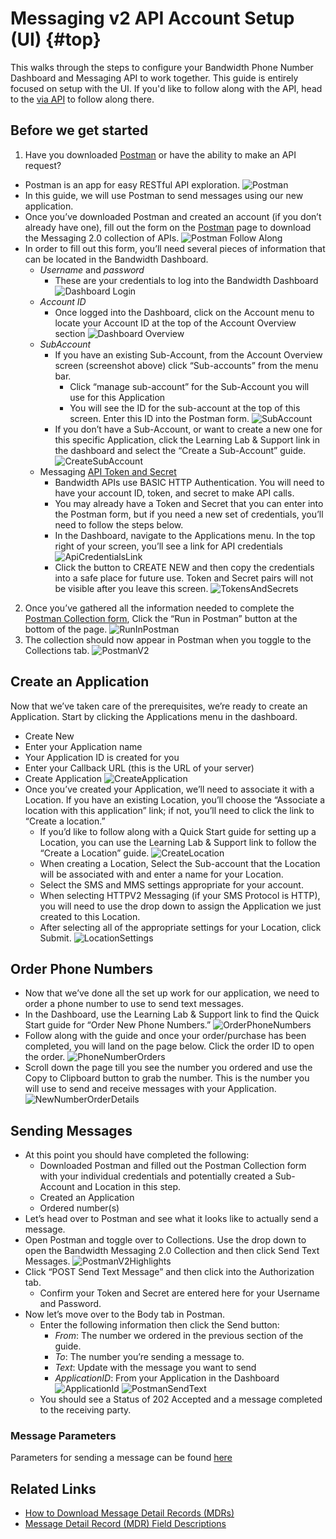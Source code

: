 # Messaging v2 API Account Setup (UI) {#top}

This walks through the steps to configure your Bandwidth Phone Number Dashboard and Messaging API to work together.
This guide is entirely focused on setup with the UI.  If you'd like to follow along with the API, head to the [via API](apisetup.md) to follow along there.

## Before we get started

1. Have you downloaded [Postman](https://www.getpostman.com/) or have the ability to make an API request?
* Postman is an app for easy RESTful API exploration.
![Postman](images/uisetup/postman.png)
* In this guide, we will use Postman to send messages using our new application.
* Once you’ve downloaded Postman and created an account (if you don’t already have one), fill out the form on the [Postman](postman.md) page to download the Messaging 2.0 collection of APIs.
![Postman Follow Along](images/uisetup/postman-follow-along.png)
* In order to fill out this form, you’ll need several pieces of information that can be located in the Bandwidth Dashboard.
  * *Username* and *password*
    * These are your credentials to log into the Bandwidth Dashboard
![Dashboard Login](images/uisetup/dashboard-login.png)
  * *Account ID*
    * Once logged into the Dashboard, click on the Account menu to locate your Account ID at the top of the Account Overview section
![Dashboard Overview](images/uisetup/dashboard-overview.png)
  * *SubAccount*
    * If you have an existing Sub-Account, from the Account Overview screen (screenshot above) click “Sub-accounts” from the menu bar.
      * Click “manage sub-account” for the Sub-Account you will use for this Application
      * You will see the ID for the sub-account at the top of this screen. Enter this ID into the Postman form.
![SubAccount](images/uisetup/subaccount.png)
    * If you don’t have a Sub-Account, or want to create a new one for this specific Application, click the Learning Lab & Support link in the dashboard and select the “Create a Sub-Account” guide.
![CreateSubAccount](images/uisetup/create-subaccount.png)
  * Messaging [API Token and Secret](https://support.bandwidth.com/hc/en-us/articles/360014110974-How-to-Create-API-Tokens-Secrets-V2-)
    * Bandwidth APIs use BASIC HTTP Authentication. You will need to have your account ID, token, and secret to make API calls.
    * You may already have a Token and Secret that you can enter into the Postman form, but if you need a new set of credentials, you’ll need to follow the steps below.
    * In the Dashboard, navigate to the Applications menu. In the top right of your screen, you’ll see a link for API credentials
![ApiCredentialsLink](images/uisetup/api-credentials-link.png)
    * Click the button to CREATE NEW and then copy the credentials into a safe place for future use. Token and Secret pairs will not be visible after you leave this screen.
![TokensAndSecrets](images/uisetup/token-secret.png)
2. Once you’ve gathered all the information needed to complete the [Postman Collection form](postman.md), Click the “Run in Postman” button at the bottom of the page. 
![RunInPostman](images/uisetup/run-in-postman.png)
3. The collection should now appear in Postman when you toggle to the Collections tab.
![PostmanV2](images/uisetup/postman-v2.png)

## Create an Application
Now that we’ve taken care of the prerequisites, we’re ready to create an Application. Start by clicking the Applications menu in the dashboard.
* Create New 
* Enter your Application name
* Your Application ID is created for you
* Enter your Callback URL (this is the URL of your server)
* Create Application
![CreateApplication](images/uisetup/create-application.png)
* Once you’ve created your Application, we’ll need to associate it with a Location. If you have an existing Location, you’ll choose the “Associate a location with this application” link; if not, you’ll need to click the link to “Create a location.”
  * If you’d like to follow along with a Quick Start guide for setting up a Location, you can use the Learning Lab & Support link to follow the “Create a Location” guide.
![CreateLocation](images/uisetup/create-location.png)
  * When creating a Location, Select the Sub-account that the Location will be associated with and enter a name for your Location.
  * Select the SMS and MMS settings appropriate for your account.
  * When selecting HTTPV2 Messaging (if your SMS Protocol is HTTP), you will need to use the drop down to assign the Application we just created to this Location.
  * After selecting all of the appropriate settings for your Location, click Submit.
![LocationSettings](images/uisetup/location-settings.png)

## Order Phone Numbers
* Now that we’ve done all the set up work for our application, we need to order a phone number to use to send text messages.
* In the Dashboard, use the Learning Lab & Support link to find the Quick Start guide for “Order New Phone Numbers.”
![OrderPhoneNumbers](images/uisetup/order-phone-numbers.png)
* Follow along with the guide and once your order/purchase has been completed, you will land on the page below. Click the order ID to open the order. 
![PhoneNumberOrders](images/uisetup/phone-number-orders.png)
* Scroll down the page till you see the number you ordered and use the Copy to Clipboard button to grab the number. This is the number you will use to send and receive messages with your Application.
![NewNumberOrderDetails](images/uisetup/new-number-order-details.png)

## Sending Messages
* At this point you should have completed the following:
  * Downloaded Postman and filled out the Postman Collection form with your individual credentials and potentially created a Sub-Account and Location in this step.
  * Created an Application
  * Ordered number(s)
* Let’s head over to Postman and see what it looks like to actually send a message.
* Open Postman and toggle over to Collections. Use the drop down to open the Bandwidth Messaging 2.0 Collection and then click Send Text Messages.
![PostmanV2Highlights](images/uisetup/postman-v2-highlights.png)
* Click “POST Send Text Message” and then click into the Authorization tab.
  * Confirm your Token and Secret are entered here for your Username and Password.
* Now let’s move over to the Body tab in Postman.
  * Enter the following information then click the Send button:
    * *From*: The number we ordered in the previous section of the guide.
    * *To*: The number you’re sending a message to.
    * *Text*: Update with the message you want to send
    * *ApplicationID*: From your Application in the Dashboard
![ApplicationId](images/uisetup/application-id.png)
![PostmanSendText](images/uisetup/postman-send-text.png)
  * You should see a Status of 202 Accepted and a message completed to the receiving party.

### Message Parameters
Parameters for sending a message can be found [here](methods.createMessage.md)

## Related Links
* [How to Download Message Detail Records (MDRs)](https://support.bandwidth.com/hc/en-us/articles/226661127-How-to-Download-Billing-Detail-Records-BDRs-and-Message-Detail-Records-MDRs-)
* [Message Detail Record (MDR) Field Descriptions](https://support.bandwidth.com/hc/en-us/articles/360009991954)
